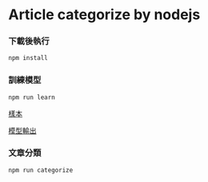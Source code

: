 # Article categorize by nodejs

### 下載後執行
```js
npm install
```

### 訓練模型
```js
npm run learn
```
[樣本](https://github.com/exinfinite/article_categorize/tree/main/src/sample.json)

[模型輸出](https://github.com/exinfinite/article_categorize/tree/main/output/model.json)

### 文章分類
```js
npm run categorize
```